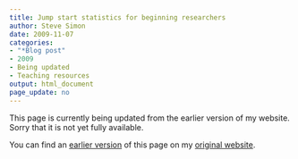 ```yaml
---
title: Jump start statistics for beginning researchers
author: Steve Simon
date: 2009-11-07
categories:
- "*Blog post"
- 2009
- Being updated
- Teaching resources
output: html_document
page_update: no
---
```


This page is currently being updated from the earlier version of my website. Sorry that it is not yet fully available.

<!---More--->

You can find an [earlier version][sim1] of this page on my [original website][sim2].

[sim1]: http://www.pmean.com/09/JumpStart.html
[sim2]: http://www.pmean.com/original_site.html
